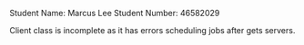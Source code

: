 Student Name: Marcus Lee
Student Number: 46582029

Client class is incomplete as it has errors scheduling jobs after gets servers.
